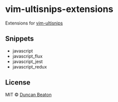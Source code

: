 # vim-ultisnips-extensions

Extensions for [vim-ultisnips](https://github.com/SirVer/ultisnips)

## Snippets

* javascript
* javascript_flux
* javascript_jest
* javascript_redux

## License

MIT © [Duncan Beaton](http://dunckr.com)

